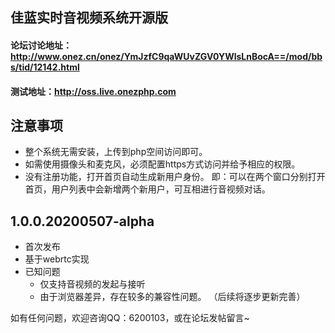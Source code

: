 ## 佳蓝实时音视频系统开源版
#### 论坛讨论地址：http://www.onez.cn/onez/YmJzfC9qaWUvZGV0YWlsLnBocA==/mod/bbs/tid/12142.html
#### 测试地址：http://oss.live.onezphp.com

## 注意事项
* 整个系统无需安装，上传到php空间访问即可。
* 如需使用摄像头和麦克风，必须配置https方式访问并给予相应的权限。
* 没有注册功能，打开首页自动生成新用户身份。
  即：可以在两个窗口分别打开首页，用户列表中会新增两个新用户，可互相进行音视频对话。

## 1.0.0.20200507-alpha
* 首次发布
* 基于webrtc实现
* 已知问题
  * 仅支持音视频的发起与接听
  * 由于浏览器差异，存在较多的兼容性问题。
  （后续将逐步更新完善）
  
如有任何问题，欢迎咨询QQ：6200103，或在论坛发帖留言~